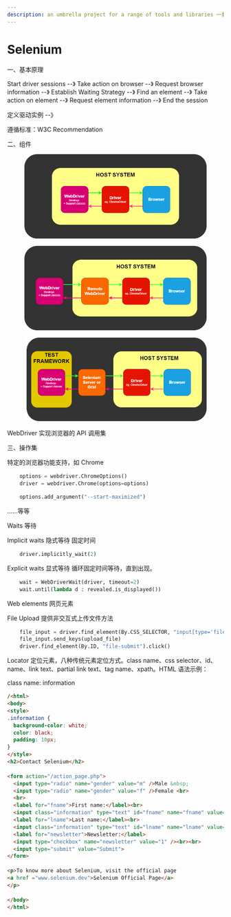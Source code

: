 ```yaml
---
description: an umbrella project for a range of tools and libraries 一套网页自动化的工具和库集
---
```


# Selenium

一、基本原理

Start driver sessions --》 Take action on browser --》 Request browser information --》 Establish Waiting Strategy --》 Find an element --》 Take action on element --》 Request element information --》 End the session

定义驱动实例 --》&#x20;



遵循标准：W3C Recommendation

二、组件

<figure><img src=".gitbook/assets/basic_comms.png" alt=""><figcaption></figcaption></figure>

<figure><img src=".gitbook/assets/remote_comms.png" alt=""><figcaption></figcaption></figure>

<figure><img src=".gitbook/assets/test_framework.png" alt=""><figcaption></figcaption></figure>

WebDriver 实现浏览器的 API 调用集

三、操作集

特定的浏览器功能支持，如 Chrome

```python
    options = webdriver.ChromeOptions()
    driver = webdriver.Chrome(options=options)
```

```python
    options.add_argument("--start-maximized")
```

......等等

Waits 等待

Implicit waits 隐式等待 固定时间

```python
    driver.implicitly_wait(2)
```

Explicit waits 显式等待 循环固定时间等待，直到出现。

```python
    wait = WebDriverWait(driver, timeout=2)
    wait.until(lambda d : revealed.is_displayed())
```

&#x20;

Web elements 网页元素

File Upload 提供非交互式上传文件方法

```python
    file_input = driver.find_element(By.CSS_SELECTOR, "input[type='file']")
    file_input.send_keys(upload_file)
    driver.find_element(By.ID, "file-submit").click()
```

Locator 定位元素，八种传统元素定位方式。class name、css selector、id、name、link text、partial link text、tag name、xpath。HTML 语法示例：

class name: information





```html
/<html>
<body>
<style>
.information {
  background-color: white;
  color: black;
  padding: 10px;
}
</style>
<h2>Contact Selenium</h2>

<form action="/action_page.php">
  <input type="radio" name="gender" value="m" />Male &nbsp;
  <input type="radio" name="gender" value="f" />Female <br>
  <br>
  <label for="fname">First name:</label><br>
  <input class="information" type="text" id="fname" name="fname" value="Jane"><br><br>
  <label for="lname">Last name:</label><br>
  <input class="information" type="text" id="lname" name="lname" value="Doe"><br><br>
  <label for="newsletter">Newsletter:</label>
  <input type="checkbox" name="newsletter" value="1" /><br><br>
  <input type="submit" value="Submit">
</form> 

<p>To know more about Selenium, visit the official page 
<a href ="www.selenium.dev">Selenium Official Page</a> 
</p>

</body>
</html>
```

